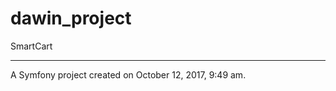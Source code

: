 # dawin_project

SmartCart

-------------------------

A Symfony project created on October 12, 2017, 9:49 am.
